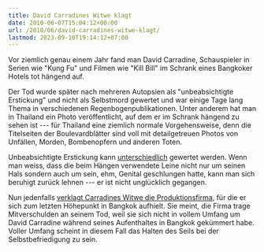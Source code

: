 ```yaml
---
title: David Carradines Witwe klagt
date: 2010-06-07T15:04:12+00:00
url: /2010/06/david-carradines-witwe-klagt/
lastmod: 2023-09-10T19:14:12+07:00
---
```

Vor ziemlich genau einem Jahr fand man David Carradine, Schauspieler in Serien wie "Kung Fu" und Filmen wie "Kill Bill" im Schrank eines Bangkoker Hotels tot hängend auf.

Der Tod wurde später nach mehreren Autopsien als "unbeabsichtigte Erstickung" und nicht als Selbstmord gewertet und war einige Tage lang Thema in verschiedenen Regenbogenpublikationen. Unter anderem hat man in Thailand ein Photo veröffentlicht, auf dem er im Schrank hängend zu sehen ist --- für Thailand eine ziemlich normale Vorgehensweise, denn die Titelseiten der Boulevardblätter sind voll mit detailgetreuen Photos von Unfällen, Morden, Bombenopfern und anderen Toten.

Unbeabsichtigte Erstickung kann [unterschiedlich][1] gewertet werden. Wenn man weiss, dass die beim Hängen verwendete Leine nicht nur um seinen Hals sondern auch um sein, ehm, Genital geschlungen hatte, kann man sich beruhigt zurück lehnen --- er ist nicht unglücklich gegangen.

Nun jedenfalls [verklagt Carradines Witwe die Produktionsfirma][2], für die er sich zum letzten Höhepunkt in Bangkok aufhielt. Sie meint, die Firma trage Mitverschulden an seinem Tod, weil sie sich nicht in vollem Umfang um David Carradine während seines Aufenthaltes in Bangkok gekümmert habe. Voller Umfang scheint in diesem Fall das Halten des Seils bei der Selbstbefriedigung zu sein.

 [1]: http://en.wikipedia.org/wiki/Erotic_asphyxiation
 [2]: http://www.eonline.com/uberblog/b184174_david_carradines_widow_blames.html
